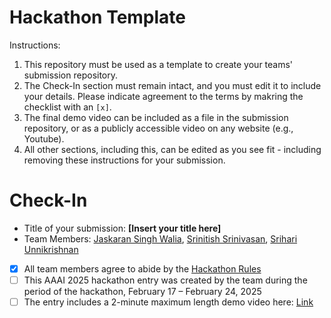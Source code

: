 # Hackathon Template

Instructions:
1. This repository must be used as a template to create your teams' submission repository.
2. The Check-In section must remain intact, and you must edit it to include your details. Please indicate agreement to the terms by makring the checklist with an `[x]`.
3. The final demo video can be included as a file in the submission repository, or as a publicly accessible video on any website (e.g., Youtube).
4. All other sections, including this, can be edited as you see fit - including removing these instructions for your submission.

# Check-In

- Title of your submission: **[Insert your title here]**
- Team Members: [Jaskaran Singh Walia](karanwalia2k3@gmail.com), [Srinitish Srinivasan](smudge0110@icloud.com), [Srihari Unnikrishnan](srihari.unnikrishnan@gmail.com)
- [x] All team members agree to abide by the [Hackathon Rules](https://aaai.org/conference/aaai/aaai-25/hackathon/)
- [ ] This AAAI 2025 hackathon entry was created by the team during the period of the hackathon, February 17 – February 24, 2025
- [ ] The entry includes a 2-minute maximum length demo video here: [Link](https://your-link.com) 
